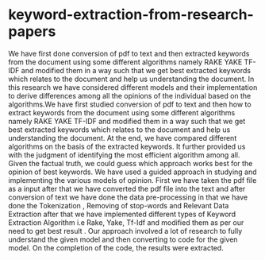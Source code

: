 # keyword-extraction-from-research-papers
We have first done conversion of pdf to text and then extracted keywords from the document using some different algorithms namely RAKE YAKE TF-IDF and modified them in a way such that we get best extracted keywords which relates to the document and help us understanding the document.
In this research we have considered different models and their implementation to derive
differences among all the opinions of the individual based on the algorithms.We have first studied
conversion of pdf to text and then how to extract keywords from the document using some
different algorithms namely RAKE YAKE TF-IDF and modified them in a way such that we get
best extracted keywords which relates to the document and help us understanding the document.
At the end, we have compared different algorithms on the basis of the extracted keywords. It
further provided us with the judgment of identifying the most efficient algorithm among all.
Given the factual truth, we could guess which approach works best for the opinion of best
keywords.
We have used a guided approach in studying
and implementing the various models of
opinion. First we have taken the pdf file as a
input after that we have converted the pdf file
into the text and after conversion of text we
have done the data pre-processing in that we
have done the Tokenization , Removing of
stop-words and Relevant Data Extraction after
that we have implemented different types of
Keyword Extraction Algorithm i.e Rake, Yake,
Tf-Idf and modified them as per our need to get
best result .
Our approach involved a lot of research to fully
understand the given model and then
converting to code for the given model. On the
completion of the code, the results were
extracted.
